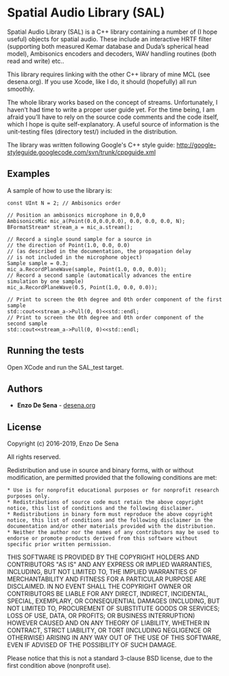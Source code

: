 # Spatial Audio Library (SAL)

Spatial Audio Library (SAL) is a C++ library containing a number of (I hope useful) objects for spatial audio. These include an interactive HRTF filter (supporting both measured Kemar database and Duda’s spherical head model), Ambisonics encoders and decoders, WAV handling routines (both read and write) etc..

This library requires linking with the other C++ library of mine MCL (see desena.org). If you use Xcode, like I do, it should (hopefully) all run smoothly.

The whole library works based on the concept of streams. Unfortunately, I haven’t had time to write a proper user guide yet. For the time being, I am afraid you’ll have to rely on the source code comments and the code itself, which I hope is quite self-explanatory. A useful source of information is the unit-testing files (directory test/) included in the distribution. 

The library was written following Google's C++ style guide:
http://google-styleguide.googlecode.com/svn/trunk/cppguide.xml


## Examples

A sample of how to use the library is:

```
const UInt N = 2; // Ambisonics order
  
// Position an ambisonics microphone in 0,0,0
AmbisonicsMic mic_a(Point(0.0,0.0,0.0), 0.0, 0.0, 0.0, N);
BFormatStream* stream_a = mic_a.stream();
  
// Record a single sound sample for a source in 
// the direction of Point(1.0, 0.0, 0.0)
// (as described in the documentation, the propagation delay
// is not included in the microphone object)
Sample sample = 0.3;
mic_a.RecordPlaneWave(sample, Point(1.0, 0.0, 0.0));
// Record a second sample (automatically advances the entire simulation by one sample)
mic_a.RecordPlaneWave(0.5, Point(1.0, 0.0, 0.0));

// Print to screen the 0th degree and 0th order component of the first sample
std::cout<<stream_a->Pull(0, 0)<<std::endl;
// Print to screen the 0th degree and 0th order component of the second sample
std::cout<<stream_a->Pull(0, 0)<<std::endl;
```



## Running the tests

Open XCode and run the SAL_test target.


## Authors

* **Enzo De Sena** - [desena.org](https://desena.org)


## License

Copyright (c) 2016-2019, Enzo De Sena

All rights reserved.

Redistribution and use in source and binary forms, with or without modification, are permitted provided that the following conditions are met:

    * Use is for nonprofit educational purposes or for nonprofit research purposes only.
    * Redistributions of source code must retain the above copyright notice, this list of conditions and the following disclaimer.
    * Redistributions in binary form must reproduce the above copyright notice, this list of conditions and the following disclaimer in the documentation and/or other materials provided with the distribution.
    * Neither the author nor the names of any contributors may be used to endorse or promote products derived from this software without specific prior written permission.

THIS SOFTWARE IS PROVIDED BY THE COPYRIGHT HOLDERS AND CONTRIBUTORS "AS IS" AND ANY EXPRESS OR IMPLIED WARRANTIES, INCLUDING, BUT NOT LIMITED TO, THE IMPLIED WARRANTIES OF MERCHANTABILITY AND FITNESS FOR A PARTICULAR PURPOSE ARE DISCLAIMED. IN NO EVENT SHALL THE COPYRIGHT OWNER OR CONTRIBUTORS BE LIABLE FOR ANY DIRECT, INDIRECT, INCIDENTAL, SPECIAL, EXEMPLARY, OR CONSEQUENTIAL DAMAGES (INCLUDING, BUT NOT LIMITED TO, PROCUREMENT OF SUBSTITUTE GOODS OR SERVICES; LOSS OF USE, DATA, OR PROFITS; OR BUSINESS INTERRUPTION) HOWEVER CAUSED AND ON ANY THEORY OF LIABILITY, WHETHER IN CONTRACT, STRICT LIABILITY, OR TORT (INCLUDING NEGLIGENCE OR OTHERWISE) ARISING IN ANY WAY OUT OF THE USE OF THIS SOFTWARE, EVEN IF ADVISED OF THE POSSIBILITY OF SUCH DAMAGE.

Please notice that this is not a standard 3-clause BSD license, due to the first condition above (nonprofit use).

